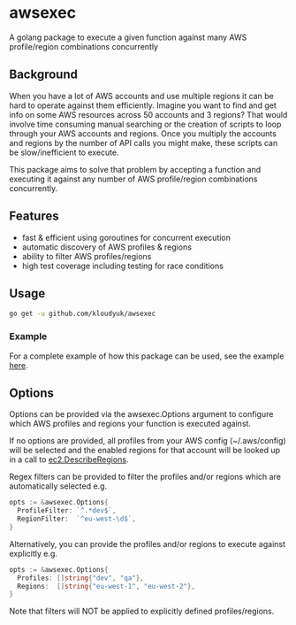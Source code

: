 # awsexec

A golang package to execute a given function against many AWS profile/region combinations concurrently

## Background

When you have a lot of AWS accounts and use multiple regions it can be hard to operate against them efficiently. Imagine you want to find and get info on some AWS resources across 50 accounts and 3 regions? That would involve time consuming manual searching or the creation of scripts to loop through your AWS accounts and regions. Once you multiply the accounts and regions by the number of API calls you might make, these scripts can be slow/inefficient to execute.

This package aims to solve that problem by accepting a function and executing it against any number of AWS profile/region combinations concurrently.

## Features

- fast & efficient using goroutines for concurrent execution
- automatic discovery of AWS profiles & regions
- ability to filter AWS profiles/regions
- high test coverage including testing for race conditions

## Usage

```sh
go get -u github.com/kloudyuk/awsexec
```

### Example

For a complete example of how this package can be used, see the example [here](/example/main.go).

## Options

Options can be provided via the awsexec.Options argument to configure which AWS profiles and regions your function is executed against.

If no options are provided, all profiles from your AWS config (~/.aws/config) will be selected and the enabled regions for that account will be looked up in a call to [ec2.DescribeRegions](https://pkg.go.dev/github.com/aws/aws-sdk-go-v2/service/ec2#Client.DescribeRegions).

Regex filters can be provided to filter the profiles and/or regions which are automatically selected e.g.

```go
opts := &awsexec.Options{
  ProfileFilter: `^.*dev$`,
  RegionFilter:  `^eu-west-\d$`,
}
```

Alternatively, you can provide the profiles and/or regions to execute against explicitly e.g.

```go
opts := &awsexec.Options{
  Profiles: []string{"dev", "qa"},
  Regions:  []string{"eu-west-1", "eu-west-2"},
}
```

Note that filters will NOT be applied to explicitly defined profiles/regions.
